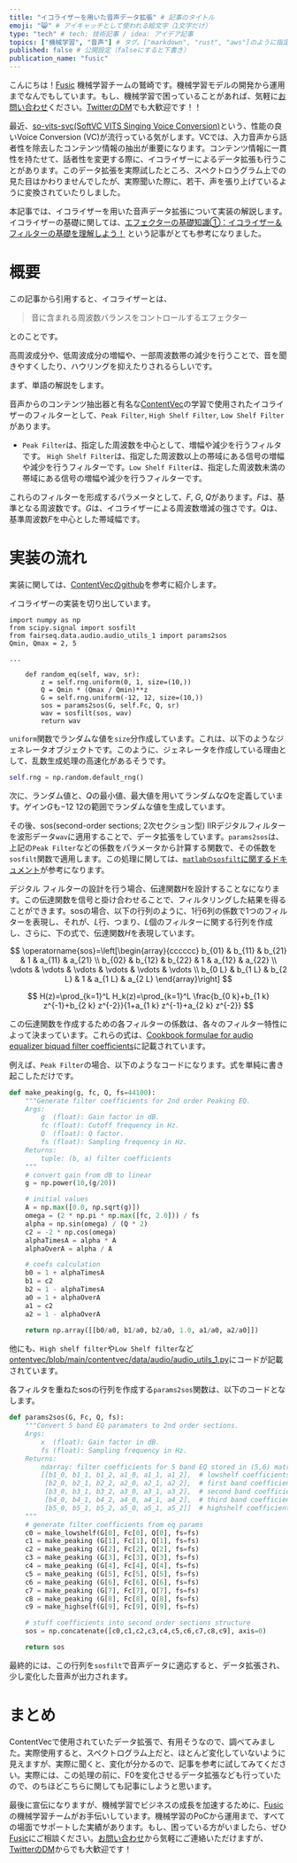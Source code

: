 ```yaml
---
title: "イコライザーを用いた音声データ拡張" # 記事のタイトル
emoji: "😸" # アイキャッチとして使われる絵文字（1文字だけ）
type: "tech" # tech: 技術記事 / idea: アイデア記事
topics: ["機械学習", "音声"] # タグ。["markdown", "rust", "aws"]のように指定する
published: false # 公開設定（falseにすると下書き）
publication_name: "fusic"
---
```


こんにちは！[Fusic](https://fusic.co.jp/) 機械学習チームの鷲崎です。機械学習モデルの開発から運用までなんでもしています。もし、機械学習で困っていることがあれば、気軽に[お問い合わせ](https://fusic.co.jp/contact/)ください。[TwitterのDM](https://twitter.com/kwashizzz)でも大歓迎です！！

最近、[so-vits-svc(SoftVC VITS Singing Voice Conversion)](https://github.com/svc-develop-team/so-vits-svc)という、性能の良いVoice Conversion (VC)が流行っている気がします。VCでは、入力音声から話者性を除去したコンテンツ情報の抽出が重要になります。コンテンツ情報に一貫性を持たせて、話者性を変更する際に、イコライザーによるデータ拡張も行うことがあります。このデータ拡張を実際試したところ、スペクトロうグラム上での見た目はかわりませんでしたが、実際聞いた際に、若干、声を張り上げているように変換されていたりしました。

本記事では、イコライザーを用いた音声データ拡張について実装の解説します。
イコライザーの基礎に関しては、[エフェクターの基礎知識①：イコライザー＆フィルターの基礎を理解しよう！](https://kensukeinage.com/effector_eq_and_filter/) という記事がとても参考になりました。

# 概要

この記事から引用すると、イコライザーとは、

> 音に含まれる周波数バランスをコントロールするエフェクター

とのことです。

高周波成分や、低周波成分の増幅や、一部周波数帯の減少を行うことで、音を聞きやすくしたり、ハウリングを抑えたりされるらしいです。

まず、単語の解説をします。

音声からのコンテンツ抽出器と有名な[ContentVec](https://arxiv.org/abs/2204.09224)の学習で使用されたイコライザーのフィルターとして、`Peak Filter`, `High Shelf Filter`, `Low Shelf Filter`があります。

- `Peak Filter`は、指定した周波数を中心として、増幅や減少を行うフィルタです。
`High Shelf Filter`は、指定した周波数以上の帯域にある信号の増幅や減少を行うフィルターです。`Low Shelf Filter`は、指定した周波数未満の帯域にある信号の増幅や減少を行うフィルターです。

これらのフィルターを形成するパラメータとして、$F$, $G$, $Q$があります。$F$は、基準となる周波数です。$G$は、イコライザーによる周波数増減の強さです。$Q$は、基準周波数$F$を中心とした帯域幅です。

# 実装の流れ

実装に関しては、[ContentVecのgithub](https://github.com/auspicious3000/contentvec)を参考に紹介します。

イコライザーの実装を切り出しています。

```python: https://github.com/auspicious3000/contentvec/blob/main/contentvec/data/audio/contentvec_dataset.py
import numpy as np
from scipy.signal import sosfilt
from fairseq.data.audio.audio_utils_1 import params2sos
Qmin, Qmax = 2, 5

...

    def random_eq(self, wav, sr):
        z = self.rng.uniform(0, 1, size=(10,))
        Q = Qmin * (Qmax / Qmin)**z
        G = self.rng.uniform(-12, 12, size=(10,))
        sos = params2sos(G, self.Fc, Q, sr)
        wav = sosfilt(sos, wav)
        return wav
```

`uniform`関数でランダムな値を`size`分作成しています。これは、以下のようなジェネレータオブジェクトです。このように、ジェネレータを作成している理由として、乱数生成処理の高速化があるそうです。

```python
self.rng = np.random.default_rng()
```

次に、ランダム値と、$Q$の最小値、最大値を用いてランダムな$Q$を定義しています。ゲイン$G$も$-12~12$の範囲でランダムな値を生成しています。

その後、sos(second-order sections; 2次セクション型) IIRデジタルフィルターを波形データ`wav`に適用することで、データ拡張をしています。`params2sos`は、上記の`Peak Filter`などの係数をパラメータから計算する関数で、その係数を`sosfilt`関数で適用します。この処理に関しては、[`matlabのsosfilt`に関するドキュメント](https://jp.mathworks.com/help/signal/ref/sosfilt.html)が参考になります。


デジタル フィルターの設計を行う場合、伝達関数$H$を設計することなになります。この伝達関数を信号と掛け合わせることで、フィルタリングした結果を得ることができます。sosの場合、以下の行列のように、1行6列の係数で1つのフィルターを表現し、それが、$L$行、つまり、$L$個のフィルターに関する行列を作成し、さらに、下の式で、伝達関数$H$を表現しています。

$$
\operatorname{sos}=\left[\begin{array}{cccccc}
b_{01} & b_{11} & b_{21} & 1 & a_{11} & a_{21} \\
b_{02} & b_{12} & b_{22} & 1 & a_{12} & a_{22} \\
\vdots & \vdots & \vdots & \vdots & \vdots & \vdots \\
b_{0 L} & b_{1 L} & b_{2 L} & 1 & a_{1 L} & a_{2 L}
\end{array}\right]
$$

$$
H(z)=\prod_{k=1}^L H_k(z)=\prod_{k=1}^L \frac{b_{0 k}+b_{1 k} z^{-1}+b_{2 k} z^{-2}}{1+a_{1 k} z^{-1}+a_{2 k} z^{-2}}
$$

この伝達関数を作成するための各フィルターの係数は、各々のフィルター特性によって決まっています。これらの式は、[Cookbook formulae for audio equalizer biquad filter coefficients](https://webaudio.github.io/Audio-EQ-Cookbook/audio-eq-cookbook.html)に記載されています。

例えば、`Peak Filter`の場合、以下のようなコードになります。式を単純に書き起こしただけです。

```python
def make_peaking(g, fc, Q, fs=44100):
    """Generate filter coefficients for 2nd order Peaking EQ.
    Args:
        g  (float): Gain factor in dB.
        fc (float): Cutoff frequency in Hz.
        Q  (float): Q factor.
        fs (float): Sampling frequency in Hz.
    Returns:
        tuple: (b, a) filter coefficients 
    """
    # convert gain from dB to linear
    g = np.power(10,(g/20))

    # initial values
    A = np.max([0.0, np.sqrt(g)])
    omega = (2 * np.pi * np.max([fc, 2.0])) / fs
    alpha = np.sin(omega) / (Q * 2)
    c2 = -2 * np.cos(omega)
    alphaTimesA = alpha * A
    alphaOverA = alpha / A

    # coefs calculation
    b0 = 1 + alphaTimesA
    b1 = c2
    b2 = 1 - alphaTimesA
    a0 = 1 + alphaOverA
    a1 = c2
    a2 = 1 - alphaOverA
    
    return np.array([[b0/a0, b1/a0, b2/a0, 1.0, a1/a0, a2/a0]])
```

他にも、`High shelf filter`や`Low Shelf filter`など[ontentvec/blob/main/contentvec/data/audio/audio_utils_1.py](https://github.com/auspicious3000/contentvec/blob/main/contentvec/data/audio/audio_utils_1.py)にコードが記載されています。

各フィルタを重ねたsosの行列を作成する`params2sos`関数は、以下のコードとなします。

```python
def params2sos(G, Fc, Q, fs):
    """Convert 5 band EQ paramaters to 2nd order sections.
    Args:
        x  (float): Gain factor in dB.       
        fs (float): Sampling frequency in Hz.
    Returns:
        ndarray: filter coefficients for 5 band EQ stored in (5,6) matrix.
        [[b1_0, b1_1, b1_2, a1_0, a1_1, a1_2],  # lowshelf coefficients
         [b2_0, b2_1, b2_2, a2_0, a2_1, a2_2],  # first band coefficients
         [b3_0, b3_1, b3_2, a3_0, a3_1, a3_2],  # second band coefficients
         [b4_0, b4_1, b4_2, a4_0, a4_1, a4_2],  # third band coefficients
         [b5_0, b5_1, b5_2, a5_0, a5_1, a5_2]]  # highshelf coefficients
    """
    # generate filter coefficients from eq params
    c0 = make_lowshelf(G[0], Fc[0], Q[0], fs=fs)
    c1 = make_peaking (G[1], Fc[1], Q[1], fs=fs)
    c2 = make_peaking (G[2], Fc[2], Q[2], fs=fs)
    c3 = make_peaking (G[3], Fc[3], Q[3], fs=fs)
    c4 = make_peaking (G[4], Fc[4], Q[4], fs=fs)
    c5 = make_peaking (G[5], Fc[5], Q[5], fs=fs)
    c6 = make_peaking (G[6], Fc[6], Q[6], fs=fs)
    c7 = make_peaking (G[7], Fc[7], Q[7], fs=fs)
    c8 = make_peaking (G[8], Fc[8], Q[8], fs=fs)
    c9 = make_highself(G[9], Fc[9], Q[9], fs=fs)

    # stuff coefficients into second order sections structure
    sos = np.concatenate([c0,c1,c2,c3,c4,c5,c6,c7,c8,c9], axis=0)

    return sos
```

最終的には、この行列を`sosfilt`で音声データに適応すると、データ拡張され、少し変化した音声が出力されます。



# まとめ

ContentVecで使用されていたデータ拡張で、有用そうなので、調べてみました。実際使用すると、スペクトログラム上だと、ほとんど変化していないように見えますが、実際に聞くと、変化が分かるので、記事を参考に試してみてください。実際には、この処理の前に、F0を変化させるデータ拡張なども行っていたので、のちほどこちらに関しても記事にしようと思います。

最後に宣伝になりますが、機械学習でビジネスの成長を加速するために、[Fusic](https://fusic.co.jp/)の機械学習チームがお手伝いしています。機械学習のPoCから運用まで、すべての場面でサポートした実績があります。もし、困っている方がいましたら、ぜひ[Fusic](https://fusic.co.jp/)にご相談ください。[お問い合わせ](https://fusic.co.jp/contact/)から気軽にご連絡いただけますが、[TwitterのDM](https://twitter.com/kwashizzz)からでも大歓迎です！